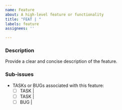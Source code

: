 ```yaml
---
name: Feature
about: A high-level feature or functionality
title: "FEAT | "
labels: feature
assignees: ''

---
```


### Description
Provide a clear and concise description of the feature.

### Sub-issues
- TASKs or BUGs associated with this feature:
  - [ ] TASK | 
  - [ ] TASK | 
  - [ ] BUG | 